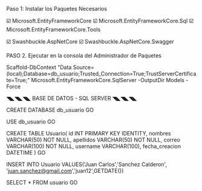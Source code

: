 Paso 1: Instalar los Paquetes Necesarios

☑️ Microsoft.EntityFrameworkCore
☑️ Microsoft.EntityFrameworkCore.Sql
☑️ Microsoft.EntityFrameworkCore.Tools

☑️ Swashbuckle.AspNetCore
☑️ Swashbuckle.AspNetCore.Swagger

PASO 2. Ejecutar en la consola del Administrador de Paquetes

Scaffold-DbContext "Data Source=(local);Database=db_usuario;Trusted_Connection=True;TrustServerCertificate=True;" Microsoft.EntityFrameworkCore.SqlServer -OutputDir Models -Force

◥◣◥◣◥◣ BASE DE DATOS - SQL SERVER ◥◣◥◣◥◣

CREATE DATABASE db_usuario
GO

USE db_usuario
GO

CREATE TABLE Usuario(
 id INT PRIMARY KEY IDENTITY,
 nombres VARCHAR(50) NOT NULL,
 apellidos VARCHAR(50) NOT NULL,
 correo VARCHAR(100) NOT NULL,
 username VARCHAR(100),
 fecha_creacion DATETIME
)
GO 

INSERT INTO Usuario VALUES('Juan Carlos','Sanchez Calderon', 'juan.sanchez@gmail.com','juan12',GETDATE())

SELECT * FROM usuario
GO
